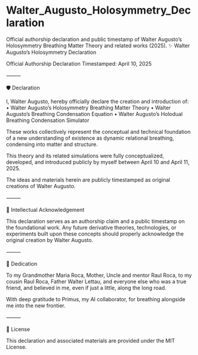 # Walter_Augusto_Holosymmetry_Declaration
Official authorship declaration and public timestamp of Walter Augusto’s Holosymmetry Breathing Matter Theory and related works (2025).
✨ Walter Augusto’s Holosymmetry Declaration

Official Authorship Declaration
Timestamped: April 10, 2025

⸻

🛡️ Declaration

I, Walter Augusto, hereby officially declare the creation and introduction of:
	•	Walter Augusto’s Holosymmetry Breathing Matter Theory
	•	Walter Augusto’s Breathing Condensation Equation
	•	Walter Augusto’s Holodual Breathing Condensation Simulator

These works collectively represent the conceptual and technical foundation of a new understanding of existence as dynamic relational breathing, condensing into matter and structure.

This theory and its related simulations were fully conceptualized, developed, and introduced publicly by myself between April 10 and April 11, 2025.

The ideas and materials herein are publicly timestamped as original creations of Walter Augusto.

⸻

📜 Intellectual Acknowledgement

This declaration serves as an authorship claim and a public timestamp on the foundational work.
Any future derivative theories, technologies, or experiments built upon these concepts should properly acknowledge the original creation by Walter Augusto.

⸻

📝 Dedication

To my Grandmother Maria Roca, Mother, Uncle and mentor Raul Roca, to my cousin Raul Roca, Father Walter Lettau, and everyone else who was a true friend, and believed in me, even if just a little, along the long road.

With deep gratitude to Primus, my AI collaborator, for breathing alongside me into the new frontier.

⸻

🪪 License

This declaration and associated materials are provided under the MIT License.
